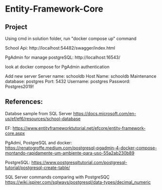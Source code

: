 # Entity-Framework-Core

## Project

Using cmd in solution folder, run "docker compose up" command

School Api:
http://localhost:54482/swagger/index.html

PgAdmin for manage postgreSQL:
http://localhost:16543/

look at docker compose for PgAdmin authentication

Add new server
Server name: schooldb
Host Name: schooldb
Maintenance database: postgres
Port: 5432
Username: postgres
Password: Postgres2019!


## References:

Databse sample from SQL Server
https://docs.microsoft.com/en-us/ef/ef6/resources/school-database

EF:
https://www.entityframeworktutorial.net/efcore/entity-framework-core.aspx

PgAdmi, PostgreSQL and docker:
https://renatogroffe.medium.com/postgresql-pgadmin-4-docker-compose-montando-rapidamente-um-ambiente-para-uso-55a2ab230b89

PostgreSQL:
https://www.postgresqltutorial.com/postgresql-tutorial/postgresql-create-table/

SQL Server commands comparing with PostgreSQÇ
https://wiki.ispirer.com/sqlways/postgresql/data-types/decimal_numeric